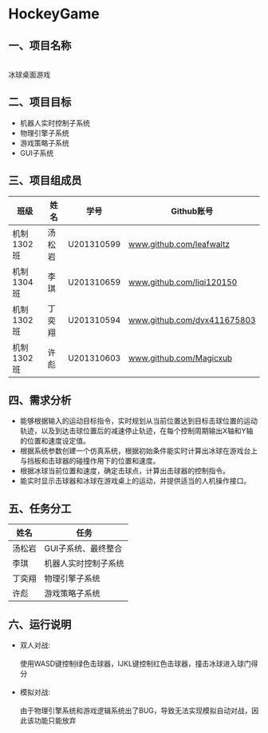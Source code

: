 # HockeyGame
## 一、项目名称
<br>冰球桌面游戏</br>

## 二、项目目标
* 机器人实时控制子系统
* 物理引擎子系统
* 游戏策略子系统
* GUI子系统</br>

## 三、项目组成员
| 班级  | 姓名 | 学号 | Github账号 |
| ------------- | ------------- | ------------- | ------------- |
| 机制1302班 | 汤松岩  | U201310599  | www.github.com/leafwaltz  |
| 机制1304班 | 李琪  | U201310659  | www.github.com/liqi120150  |
| 机制1302班 | 丁奕翔  | U201310594  | www.github.com/dyx411675803  |
| 机制1302班 | 许彪  | U201310603  | www.github.com/Magicxub  |

## 四、需求分析
* 能够根据输入的运动目标指令，实时规划从当前位置达到目标击球位置的运动轨迹，以及到达击球位置后的减速停止轨迹，在每个控制周期输出X轴和Y轴的位置和速度设定值。
* 根据系统参数创建一个仿真系统，根据初始条件能实时计算出冰球在游戏台上与挡板和击球器的碰撞作用下的位置和速度。
* 根据冰球当前位置和速度，确定击球点，计算出击球器的控制指令。
* 能实时显示击球器和冰球在游戏桌上的运动，并提供适当的人机操作接口。</br>

## 五、任务分工
| 姓名 | 任务 |
| ------------- | ------------- |
| 汤松岩  | GUI子系统、最终整合  |
| 李琪  | 机器人实时控制子系统  |
| 丁奕翔  | 物理引擎子系统  |
| 许彪  | 游戏策略子系统  |

## 六、运行说明
* 双人对战:</br>
<br>使用WASD键控制绿色击球器，IJKL键控制红色击球器，撞击冰球进入球门得分</br></br>
* 模拟对战:</br>
<br>由于物理引擎系统和游戏逻辑系统出了BUG，导致无法实现模拟自动对战，因此该功能只能放弃</br>
